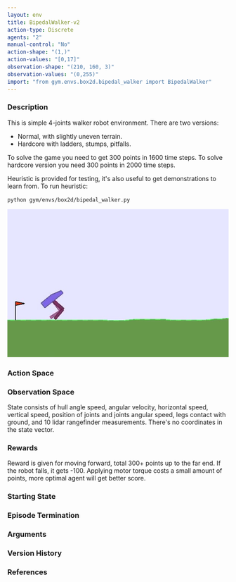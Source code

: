 ```yaml
---
layout: env
title: BipedalWalker-v2
action-type: Discrete
agents: "2"
manual-control: "No"
action-shape: "(1,)"
action-values: "[0,17]"
observation-shape: "(210, 160, 3)"
observation-values: "(0,255)"
import: "from gym.envs.box2d.bipedal_walker import BipedalWalker"
---
```

<!-- TODO: fix the front matter info; its wrong -->

### Description
This is simple 4-joints walker robot environment.
There are two versions:
- Normal, with slightly uneven terrain.
- Hardcore with ladders, stumps, pitfalls.

To solve the game you need to get 300 points in 1600 time steps.
To solve hardcore version you need 300 points in 2000 time steps.

Heuristic is provided for testing, it's also useful to get demonstrations to learn from. To run heuristic:
```
python gym/envs/box2d/bipedal_walker.py
```

![BipedalWalker Episode Example](./bipedal_walker.jpg)

### Action Space

### Observation Space
State consists of hull angle speed, angular velocity, horizontal speed, vertical speed, position of joints and joints angular speed, legs contact with ground, and 10 lidar rangefinder measurements. There's no coordinates in the state vector.

### Rewards
Reward is given for moving forward, total 300+ points up to the far end. If the robot falls, it gets -100. Applying motor torque costs a small amount of points, more optimal agent will get better score.

### Starting State

### Episode Termination

### Arguments

### Version History

### References
